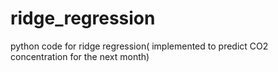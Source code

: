 # ridge_regression
python code for ridge regression( implemented to predict CO2 concentration for the next month)
